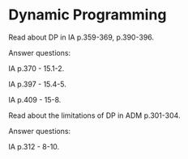 # Dynamic Programming

Read about DP in IA p.359-369, p.390-396.

Answer questions:

IA p.370 - 15.1-2.

IA p.397 - 15.4-5.

IA p.409 - 15-8.

Read about the limitations of DP in ADM p.301-304.

Answer questions:

IA p.312 - 8-10.
